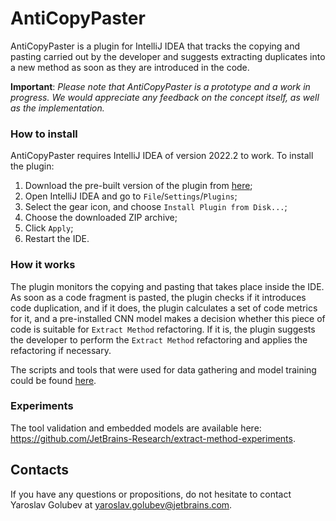 # AntiCopyPaster

AntiCopyPaster is a plugin for IntelliJ IDEA that tracks the copying and pasting carried out by the developer and suggests extracting duplicates into a new method as soon as they are introduced in the code.

**Important**: _Please note that AntiCopyPaster is a prototype and a work in progress. We would appreciate any feedback on the concept itself, as well as the implementation._

### How to install

AntiCopyPaster requires IntelliJ IDEA of version 2022.2 to work. To install the plugin:

1. Download the pre-built version of the plugin from [here](https://drive.google.com/file/d/1zc1Sx7slvEVfaXcvPx19OP-tUHs6qOWZ/view?usp=sharing);
2. Open IntelliJ IDEA and go to `File`/`Settings`/`Plugins`;
3. Select the gear icon, and choose `Install Plugin from Disk...`;
4. Choose the downloaded ZIP archive;
5. Click `Apply`;
6. Restart the IDE.

### How it works

The plugin monitors the copying and pasting that takes place inside the IDE. As soon as a code fragment is pasted, the plugin checks if it introduces code duplication, and if it does, the plugin calculates a set of code metrics for it, and a pre-installed CNN model makes a decision whether this piece of code is suitable for `Extract Method` refactoring. If it is, the plugin suggests the developer to perform the `Extract Method` refactoring and applies the refactoring if necessary.

The scripts and tools that were used for data gathering and model training could be found [here](https://github.com/JetBrains-Research/extract-method-experiments).

### Experiments

The tool validation and embedded models are available here: https://github.com/JetBrains-Research/extract-method-experiments.

## Contacts

If you have any questions or propositions, do not hesitate to contact Yaroslav Golubev at yaroslav.golubev@jetbrains.com.
